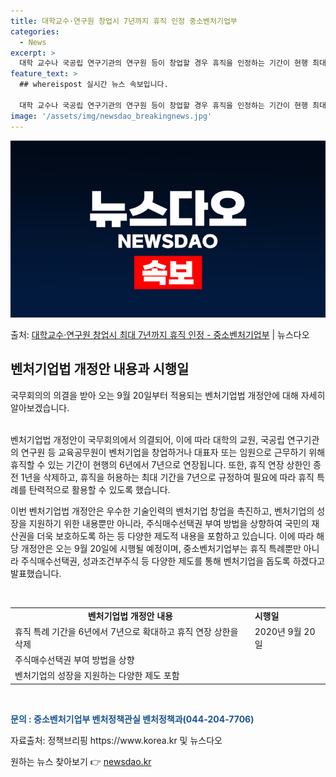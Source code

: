 ```yaml
---
title: 대학교수·연구원 창업시 7년까지 휴직 인정 중소벤처기업부
categories:
  - News
excerpt: >
  대학 교수나 국공립 연구기관의 연구원 등이 창업할 경우 휴직을 인정하는 기간이 현행 최대 6년에서 7년으로 …
feature_text: >
  ## whereispost 실시간 뉴스 속보입니다.

  대학 교수나 국공립 연구기관의 연구원 등이 창업할 경우 휴직을 인정하는 기간이 현행 최대 6년에서 7년으로 …
image: '/assets/img/newsdao_breakingnews.jpg'
---
```


![뉴스다오 속보](/assets/img/newsdao_breakingnews.jpg)

<p>출처: <a href="https://newsdao.kr/3317" rel="dofollow">대학교수·연구원 창업시 최대 7년까지 휴직 인정 - 중소벤처기업부</a> | 뉴스다오</p>

<h2 data-ke-size="size26">벤처기업법 개정안 내용과 시행일</h2>
<p data-ke-size="size16">국무회의의 의결을 받아 오는 9월 20일부터 적용되는 벤처기업법 개정안에 대해 자세히 알아보겠습니다.</p>
<br>
벤처기업법 개정안이 국무회의에서 의결되어, 이에 따라 대학의 교원, 국공립 연구기관의 연구원 등 교육공무원이 벤처기업을 창업하거나 대표자 또는 임원으로 근무하기 위해 휴직할 수 있는 기간이 현행의 6년에서 7년으로 연장됩니다. 또한, 휴직 연장 상한인 종전 1년을 삭제하고, 휴직을 허용하는 최대 기간을 7년으로 규정하여 필요에 따라 휴직 특례를 탄력적으로 활용할 수 있도록 했습니다.

이번 벤처기업법 개정안은 우수한 기술인력의 벤처기업 창업을 촉진하고, 벤처기업의 성장을 지원하기 위한 내용뿐만 아니라, 주식매수선택권 부여 방법을 상향하여 국민의 재산권을 더욱 보호하도록 하는 등 다양한 제도적 내용을 포함하고 있습니다. 이에 따라 해당 개정안은 오는 9월 20일에 시행될 예정이며, 중소벤처기업부는 휴직 특례뿐만 아니라 주식매수선택권, 성과조건부주식 등 다양한 제도를 통해 벤처기업을 돕도록 하겠다고 발표했습니다.

<br>

<table>
	<tr>
		<td style="text-align: center; height: 17px;"><b>벤처기업법 개정안 내용</b></td>
		<td style="text¬-align: center; height: 17px;"><b>시행일</b></td>
	</tr>
	<tr>
		<td>휴직 특례 기간을 6년에서 7년으로 확대하고 휴직 연장 상한을 삭제</td>
		<td>2020년 9월 20일</td>
	</tr>
	<tr>
		<td>주식매수선택권 부여 방법을 상향</td>
		<td></td>
	</tr>
	<tr>
		<td>벤처기업의 성장을 지원하는 다양한 제도 포함</td>
		<td></td>
	</tr>
</table>
<br>

<b><span style="color: #1a5490;">문의 : 중소벤처기업부 벤처정책관실 벤처정책과(044-204-7706)</span></b>

<p data-ke-size="size16">자료출처: 정책브리핑 https://www.korea.kr 및 뉴스다오</p> 

원하는 뉴스 찾아보기 👉 <a href="https://newsdao.kr" rel="dofollow">newsdao.kr</a>


